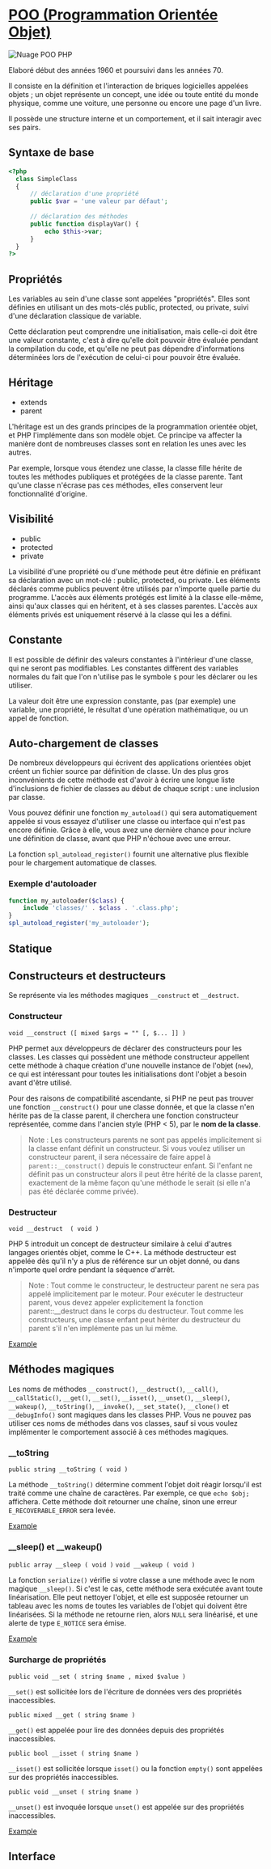 # [POO (Programmation Orientée Objet)](http://php.net/manual/fr/language.oop5.php)
![Nuage POO PHP](https://github.com/IT-2015/POO/blob/master/img/Nuage_POO.jpg)

Elaboré début des années 1960 et poursuivi dans les années 70.

Il consiste en la définition et l'interaction de briques logicielles appelées objets ; un objet représente un concept, une idée ou toute entité du monde physique, comme une voiture, une personne ou encore une page d'un livre.

Il possède une structure interne et un comportement, et il sait interagir avec ses pairs.

## Syntaxe de base

```php
<?php
  class SimpleClass
  {
      // déclaration d'une propriété
      public $var = 'une valeur par défaut';
  
      // déclaration des méthodes
      public function displayVar() {
          echo $this->var;
      }
  }
?>
```


## Propriétés

Les variables au sein d'une classe sont appelées "propriétés".
Elles sont définies en utilisant un des mots-clés public, protected, ou private, suivi d'une déclaration classique de variable.

Cette déclaration peut comprendre une initialisation, mais celle-ci doit être une valeur constante, c'est à dire qu'elle doit pouvoir être évaluée pendant la compilation du code, et qu'elle ne peut pas dépendre d'informations déterminées lors de l'exécution de celui-ci pour pouvoir être évaluée. 

## Héritage

  - extends
  - parent

L'héritage est un des grands principes de la programmation orientée objet, et PHP l'implémente dans son modèle objet. Ce principe va affecter la manière dont de nombreuses classes sont en relation les unes avec les autres. 

Par exemple, lorsque vous étendez une classe, la classe fille hérite de toutes les méthodes publiques et protégées de la classe parente. Tant qu'une classe n'écrase pas ces méthodes, elles conservent leur fonctionnalité d'origine. 

## Visibilité

  - public
  - protected
  - private

La visibilité d'une propriété ou d'une méthode peut être définie en préfixant sa déclaration avec un mot-clé : public, protected, ou private. Les éléments déclarés comme publics peuvent être utilisés par n'importe quelle partie du programme. L'accès aux éléments protégés est limité à la classe elle-même, ainsi qu'aux classes qui en héritent, et à ses classes parentes. L'accès aux éléments privés est uniquement réservé à la classe qui les a défini. 

## Constante

Il est possible de définir des valeurs constantes à l'intérieur d'une classe, qui ne seront pas modifiables. Les constantes diffèrent des variables normales du fait que l'on n'utilise pas le symbole `$` pour les déclarer ou les utiliser.

La valeur doit être une expression constante, pas (par exemple) une variable, une propriété, le résultat d'une opération mathématique, ou un appel de fonction. 

## Auto-chargement de classes

De nombreux développeurs qui écrivent des applications orientées objet créent un fichier source par définition de classe. 
Un des plus gros inconvénients de cette méthode est d'avoir à écrire une longue liste d'inclusions de fichier de classes au début de chaque script : une inclusion par classe.

Vous pouvez définir une fonction `my_autoload()` qui sera automatiquement appelée si vous essayez d'utiliser une classe ou interface qui n'est pas encore définie. Grâce à elle, vous avez une dernière chance pour inclure une définition de classe, avant que PHP n'échoue avec une erreur.

La fonction `spl_autoload_register()` fournit une alternative plus flexible pour le chargement automatique de classes.

### Exemple d'autoloader

```php
function my_autoloader($class) {
    include 'classes/' . $class . '.class.php';
}
spl_autoload_register('my_autoloader');
```

## Statique




## Constructeurs et destructeurs

Se représente via les méthodes magiques `__construct` et `__destruct`.

### Constructeur 

`void __construct ([ mixed $args = "" [, $... ]] )`

PHP permet aux développeurs de déclarer des constructeurs pour les classes. Les classes qui possèdent une méthode constructeur appellent cette méthode à chaque création d'une nouvelle instance de l'objet (`new`), ce qui est intéressant pour toutes les initialisations dont l'objet a besoin avant d'être utilisé. 

Pour des raisons de compatibilité ascendante, si PHP ne peut pas trouver une fonction `__construct()` pour une classe donnée, et que la classe n'en hérite pas de la classe parent, il cherchera une fonction constructeur représentée, comme dans l'ancien style (PHP < 5), par le __nom de la classe__. 

> Note : Les constructeurs parents ne sont pas appelés implicitement si la classe enfant définit un constructeur. Si vous voulez utiliser un constructeur parent, il sera nécessaire de faire appel à `parent::__construct()` depuis le constructeur enfant. Si l'enfant ne définit pas un constructeur alors il peut être hérité de la classe parent, exactement de la même façon qu'une méthode le serait (si elle n'a pas été déclarée comme privée). 


### Destructeur

`void __destruct  ( void )`

PHP 5 introduit un concept de destructeur similaire à celui d'autres langages orientés objet, comme le C++. La méthode destructeur est appelée dès qu'il n'y a plus de référence sur un objet donné, ou dans n'importe quel ordre pendant la séquence d'arrêt. 

> Note : Tout comme le constructeur, le destructeur parent ne sera pas appelé implicitement par le moteur. Pour exécuter le destructeur parent, vous devez appeler explicitement la fonction parent::__destruct dans le corps du destructeur. Tout comme les constructeurs, une classe enfant peut hériter du destructeur du parent s'il n'en implémente pas un lui même. 

[Example](https://github.com/IT-2015/POO/blob/master/Example/destruct.php)

## Méthodes magiques

Les noms de méthodes `__construct()`, `__destruct()`, `__call()`, `__callStatic()`, `__get()`, `__set()`, `__isset()`, `__unset()`, `__sleep()`, `__wakeup()`, `__toString()`, `__invoke()`, `__set_state()`, `__clone()` et `__debugInfo()` sont magiques dans les classes PHP. Vous ne pouvez pas utiliser ces noms de méthodes dans vos classes, sauf si vous voulez implémenter le comportement associé à ces méthodes magiques. 

### __toString

`public string __toString ( void )`

La méthode `__toString()` détermine comment l'objet doit réagir lorsqu'il est traité comme une chaîne de caractères. Par exemple, ce que `echo $obj;` affichera. Cette méthode doit retourner une chaîne, sinon une erreur `E_RECOVERABLE_ERROR` sera levée.

[Example](https://github.com/IT-2015/POO/blob/master/Example/toString.php)


### __sleep() et __wakeup()

`public array __sleep ( void )`
`void __wakeup ( void )`

La fonction `serialize()` vérifie si votre classe a une méthode avec le nom magique `__sleep()`. Si c'est le cas, cette méthode sera exécutée avant toute linéarisation. Elle peut nettoyer l'objet, et elle est supposée retourner un tableau avec les noms de toutes les variables de l'objet qui doivent être linéarisées. Si la méthode ne retourne rien, alors `NULL` sera linéarisé, et une alerte de type `E_NOTICE` sera émise. 


[Example](https://github.com/IT-2015/POO/blob/master/Example/sleep-wakeup.php)


### Surcharge de propriétés

`public void __set ( string $name , mixed $value )`

`__set()` est sollicitée lors de l'écriture de données vers des propriétés inaccessibles. 

`public mixed __get ( string $name )`

`__get()` est appelée pour lire des données depuis des propriétés inaccessibles. 

`public bool __isset ( string $name )`

`__isset()` est sollicitée lorsque `isset()` ou la fonction `empty()` sont appelées sur des propriétés inaccessibles. 

`public void __unset ( string $name )`

`__unset()` est invoquée lorsque `unset()` est appelée sur des propriétés inaccessibles. 

[Example](https://github.com/IT-2015/POO/blob/master/Example/surchagePropriete.php)

## Interface


